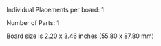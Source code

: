 Individual Placements per board: 1

Number of Parts: 1


Board size is 2.20 x 3.46 inches (55.80 x 87.80 mm)

